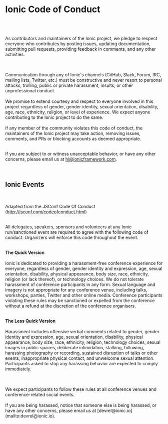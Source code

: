 <br/>
<br/>

# Ionic Code of Conduct

<br/>
<br/>

As contributors and maintainers of the Ionic project, we pledge to respect everyone who contributes by posting issues, updating documentation, submitting pull requests, providing feedback in comments, and any other activities.

<br/>
<br/>
Communication through any of Ionic's channels (GitHub, Slack, Forum, IRC, mailing lists, Twitter, etc.) must be constructive and never resort to personal attacks, trolling, public or private harassment, insults, or other unprofessional conduct.

<br/>
<br/>
We promise to extend courtesy and respect to everyone involved in this project regardless of gender, gender identity, sexual orientation, disability, age, race, ethnicity, religion, or level of experience. We expect anyone contributing to the Ionic project to do the same.

<br/>
<br/>
If any member of the community violates this code of conduct, the maintainers of the Ionic project may take action, removing issues, comments, and PRs or blocking accounts as deemed appropriate.

<br/>
<br/>

If you are subject to or witness unacceptable behavior, or have any other concerns, please email us at [hi@ionicframework.com](mailto:hi@ionicframework.com).

&nbsp;

## Ionic Events

&nbsp;

Adapted from the JSConf Code Of Conduct (http://jsconf.com/codeofconduct.html)
<br/>
<br/>

All delegates, speakers, sponsors and volunteers at any Ionic run/sanctioned event are required to agree with the following code of conduct. Organizers will enforce this code throughout the event.
<br/>
<br/>

**The Quick Version**
<br/>
<br/>
Ionic is dedicated to providing a harassment-free conference experience for everyone, regardless of gender, gender identity and expression, age, sexual orientation, disability, physical appearance, body size, race, ethnicity, religion (or lack thereof), or technology choices. We do not tolerate harassment of conference participants in any form. Sexual language and imagery is not appropriate for any conference venue, including talks, workshops, parties, Twitter and other online media. Conference participants violating these rules may be sanctioned or expelled from the conference without a refund at the discretion of the conference organisers.
<br/>
<br/>

**The Less Quick Version**
<br/>
<br/>
Harassment includes offensive verbal comments related to gender, gender identity and expression, age, sexual orientation, disability, physical appearance, body size, race, ethnicity, religion, technology choices, sexual images in public spaces, deliberate intimidation, stalking, following, harassing photography or recording, sustained disruption of talks or other events, inappropriate physical contact, and unwelcome sexual attention.
Participants asked to stop any harassing behavior are expected to comply immediately.

<br/>
<br/>
We expect participants to follow these rules at all conference venues and conference-related social events.

<br/>
<br/>
If you are being harassed, notice that someone else is being harassed, or have any other concerns, please email us at [devrel@ionic.io](mailto:devrel@ionic.io).
